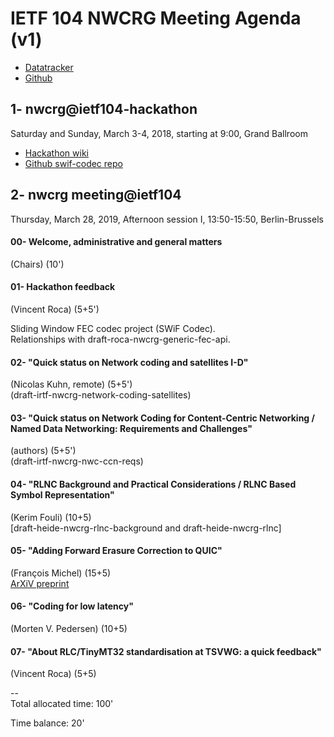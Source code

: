 # IETF 104 NWCRG Meeting Agenda (v1)

* [Datatracker](https://datatracker.ietf.org/rg/nwcrg/) 
* [Github](https://github.com/irtf-nwcrg/rg-materials/)


## 1- nwcrg@ietf104-hackathon

Saturday and Sunday, March 3-4, 2018, starting at 9:00, Grand Ballroom

* [Hackathon wiki](https://trac.ietf.org/trac/ietf/meeting/wiki/104hackathon)    
* [Github swif-codec repo](https://github.com/irtf-nwcrg/swif-codec)    


## 2- nwcrg meeting@ietf104

Thursday, March 28, 2019, Afternoon session I, 13:50-15:50, Berlin-Brussels

#### 00- Welcome, administrative and general matters
(Chairs) (10')

#### 01- Hackathon feedback
(Vincent Roca) (5+5')    

Sliding Window FEC codec project (SWiF Codec).    
Relationships with draft-roca-nwcrg-generic-fec-api.

#### 02- "Quick status on Network coding and satellites I-D"
(Nicolas Kuhn, remote) (5+5')    
(draft-irtf-nwcrg-network-coding-satellites)

#### 03- "Quick status on Network Coding for Content-Centric Networking / Named Data Networking: Requirements and Challenges"
(authors) (5+5')    
(draft-irtf-nwcrg-nwc-ccn-reqs)    

#### 04- "RLNC Background and Practical Considerations / RLNC Based Symbol Representation"
(Kerim Fouli) (10+5)    
[draft-heide-nwcrg-rlnc-background and draft-heide-nwcrg-rlnc]

#### 05- "Adding Forward Erasure Correction to QUIC"
(François Michel) (15+5)    
[ArXiV preprint](https://arxiv.org/pdf/1809.04822.pdf)

#### 06- "Coding for low latency" 
(Morten V. Pedersen) (10+5)

#### 07- "About RLC/TinyMT32 standardisation at TSVWG: a quick feedback"
(Vincent Roca) (5+5)


--    
Total allocated time: 100'

Time balance: 20'
